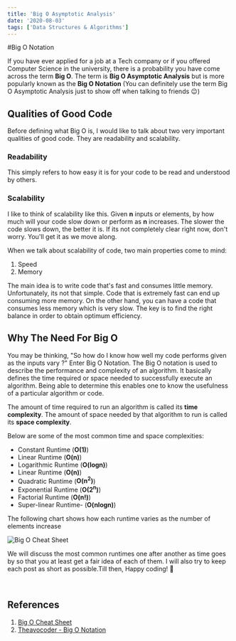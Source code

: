 ```yaml
---
title: 'Big O Asymptotic Analysis'
date: '2020-08-03'
tags: ['Data Structures & Algorithms']
---
```


#Big O Notation

If you have ever applied for a job at a Tech company or if you offered Computer Science in the university, 
there is a probability you have come across the term **Big O**. The term is **Big O Asymptotic Analysis** but is more 
popularly known as the **Big O Notation** (You can definitely use the term Big O Asymptotic Analysis just to show off 
when talking to friends :wink:)

## Qualities of Good Code
Before defining what Big O is, I would like to talk about two very important qualities of good code. They are readability
and scalability.

### Readability
This simply refers to how easy it is for your code to be read and understood by others.

### Scalability
I like to think of scalability like this. Given **n** inputs or elements, by how much will your code slow down or perform as **n** increases. 
The slower the code slows down, the better it is. If its not completely clear right now, don't worry. You'll get it as we move along.

When we talk about scalability of code, two main properties come to mind:
1. Speed
2. Memory

The main idea is to write code that's fast and consumes little memory. Unfortunately, its not that simple. Code that is 
extremely fast can end up consuming more memory. On the other hand, you can have a code that consumes less memory which is
very slow. The key is to find the right balance in order to obtain optimum efficiency.

## Why The Need For Big O
You may be thinking, "So how do I know how well my code performs given as the inputs vary ?" Enter Big O Notation. The Big O
notation is used to describe the performance and complexity of an algorithm. It basically defines the time required or space
needed to successfully execute an algorithm. Being able to determine this enables one to know the usefulness of a particular
algorithm or code.

The amount of time required to run an algorithm is called its **time complexity**. The amount of space needed by that algorithm
to run is called its **space complexity**.

Below are some of the most common time and space complexities:
* Constant Runtime (**O(1)**)
* Linear Runtime (**O(n)**)
* Logarithmic Runtime (**O(logn)**)
* Linear Runtime (**O(n)**)
* Quadratic Runtime (**O(n<sup>2</sup>)**)
* Exponential Runtime (**O(2<sup>n</sup>)**)
* Factorial Runtime (**O(n!)**)
* Super-linear Runtime- (**O(nlogn)**)

The following chart shows how each runtime varies as the number of elements increase

![Big O Cheat Sheet](https://miro.medium.com/max/2928/1*5ZLci3SuR0zM_QlZOADv8Q.jpeg)

We will discuss the most common runtimes one after another as time goes by so that you at least get a fair idea of each of
them. I will also try to keep each post as short as possible.Till then, Happy coding! :punch:

<br />

## References
1. <a href="https://www.bigocheatsheet.com/" target="_blank">Big O Cheat Sheet</a>
2. <a href="https://www.theavocoder.com/big-o-notation/2018/12/22/big-o-notation" target="_blank">Theavocoder - Big O Notation</a>




